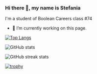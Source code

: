 ### Hi there 👋, my name is Stefania
I'm a student of Boolean Careers class #74 

- 🔭 I’m currently working on this page.  

[![Top Langs](https://github-readme-stats.vercel.app/api/top-langs/?username=StefaniaSperani)](https://github.com/anuraghazra/github-readme-stats)

![GitHub stats](https://github-readme-stats.vercel.app/api?username=StefaniaSperani&show_icons=true)  

![GitHub streak stats](https://streak-stats.demolab.com/?user=StefaniaSperani)

[![trophy](https://github-profile-trophy.vercel.app/?username=StefaniaSperani)](https://github.com/ryo-ma/github-profile-trophy)

